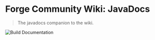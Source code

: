 # Forge Community Wiki: JavaDocs

> The javadocs companion to the wiki.
 
![Build Documentation](https://github.com/forgecommunitywiki/javadocs/workflows/Build%20Documentation/badge.svg)